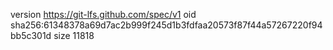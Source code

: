 version https://git-lfs.github.com/spec/v1
oid sha256:61348378a69d7ac2b999f245d1b3fdfaa20573f87f44a57267220f94bb5c301d
size 11818
